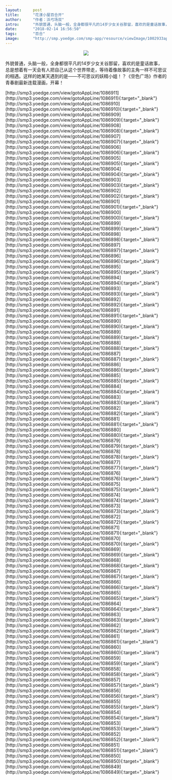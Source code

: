 ```yaml
---
layout:     post
title:      "花漾小屋百合开"
author:     "作者：浜弓场双"
intro:      "外貌普通，头脑一般，全身都很平凡的14岁少女关谷那留，喜欢的是童话故事，总是想着有一天会有人把自己从这个世界带走，等待着像故事的主角一样不可思议的相遇。这样的她某天遇到的是——不可思议的妖精小姐！？《空色广场》作者的青春剧最新连载漫画，开幕！"
date:       "2018-02-14 16:56:50"
tags:       "百合"
image:      "http://smp.yoedge.com/smp-app/resource/viewImage/1002933appline.png"
---
```

<div style="text-align: center">
<p><img src="http://smp.yoedge.com/smp-app/resource/viewImage/1002933appline.png"/></p>
</div>
<p class="post-meta">
<span>外貌普通，头脑一般，全身都很平凡的14岁少女关谷那留，喜欢的是童话故事，总是想着有一天会有人把自己从这个世界带走，等待着像故事的主角一样不可思议的相遇。这样的她某天遇到的是——不可思议的妖精小姐！？《空色广场》作者的青春剧最新连载漫画，开幕！</span>
</p>
[http://smp3.yoedge.com/view/gotoAppLine/1086911](http://smp3.yoedge.com/view/gotoAppLine/1086911){:target="_blank"}
[http://smp3.yoedge.com/view/gotoAppLine/1086910](http://smp3.yoedge.com/view/gotoAppLine/1086910){:target="_blank"}
[http://smp3.yoedge.com/view/gotoAppLine/1086909](http://smp3.yoedge.com/view/gotoAppLine/1086909){:target="_blank"}
[http://smp3.yoedge.com/view/gotoAppLine/1086908](http://smp3.yoedge.com/view/gotoAppLine/1086908){:target="_blank"}
[http://smp3.yoedge.com/view/gotoAppLine/1086907](http://smp3.yoedge.com/view/gotoAppLine/1086907){:target="_blank"}
[http://smp3.yoedge.com/view/gotoAppLine/1086906](http://smp3.yoedge.com/view/gotoAppLine/1086906){:target="_blank"}
[http://smp3.yoedge.com/view/gotoAppLine/1086905](http://smp3.yoedge.com/view/gotoAppLine/1086905){:target="_blank"}
[http://smp3.yoedge.com/view/gotoAppLine/1086904](http://smp3.yoedge.com/view/gotoAppLine/1086904){:target="_blank"}
[http://smp3.yoedge.com/view/gotoAppLine/1086903](http://smp3.yoedge.com/view/gotoAppLine/1086903){:target="_blank"}
[http://smp3.yoedge.com/view/gotoAppLine/1086902](http://smp3.yoedge.com/view/gotoAppLine/1086902){:target="_blank"}
[http://smp3.yoedge.com/view/gotoAppLine/1086901](http://smp3.yoedge.com/view/gotoAppLine/1086901){:target="_blank"}
[http://smp3.yoedge.com/view/gotoAppLine/1086900](http://smp3.yoedge.com/view/gotoAppLine/1086900){:target="_blank"}
[http://smp3.yoedge.com/view/gotoAppLine/1086899](http://smp3.yoedge.com/view/gotoAppLine/1086899){:target="_blank"}
[http://smp3.yoedge.com/view/gotoAppLine/1086898](http://smp3.yoedge.com/view/gotoAppLine/1086898){:target="_blank"}
[http://smp3.yoedge.com/view/gotoAppLine/1086897](http://smp3.yoedge.com/view/gotoAppLine/1086897){:target="_blank"}
[http://smp3.yoedge.com/view/gotoAppLine/1086896](http://smp3.yoedge.com/view/gotoAppLine/1086896){:target="_blank"}
[http://smp3.yoedge.com/view/gotoAppLine/1086895](http://smp3.yoedge.com/view/gotoAppLine/1086895){:target="_blank"}
[http://smp3.yoedge.com/view/gotoAppLine/1086894](http://smp3.yoedge.com/view/gotoAppLine/1086894){:target="_blank"}
[http://smp3.yoedge.com/view/gotoAppLine/1086893](http://smp3.yoedge.com/view/gotoAppLine/1086893){:target="_blank"}
[http://smp3.yoedge.com/view/gotoAppLine/1086892](http://smp3.yoedge.com/view/gotoAppLine/1086892){:target="_blank"}
[http://smp3.yoedge.com/view/gotoAppLine/1086891](http://smp3.yoedge.com/view/gotoAppLine/1086891){:target="_blank"}
[http://smp3.yoedge.com/view/gotoAppLine/1086890](http://smp3.yoedge.com/view/gotoAppLine/1086890){:target="_blank"}
[http://smp3.yoedge.com/view/gotoAppLine/1086889](http://smp3.yoedge.com/view/gotoAppLine/1086889){:target="_blank"}
[http://smp3.yoedge.com/view/gotoAppLine/1086888](http://smp3.yoedge.com/view/gotoAppLine/1086888){:target="_blank"}
[http://smp3.yoedge.com/view/gotoAppLine/1086887](http://smp3.yoedge.com/view/gotoAppLine/1086887){:target="_blank"}
[http://smp3.yoedge.com/view/gotoAppLine/1086886](http://smp3.yoedge.com/view/gotoAppLine/1086886){:target="_blank"}
[http://smp3.yoedge.com/view/gotoAppLine/1086885](http://smp3.yoedge.com/view/gotoAppLine/1086885){:target="_blank"}
[http://smp3.yoedge.com/view/gotoAppLine/1086884](http://smp3.yoedge.com/view/gotoAppLine/1086884){:target="_blank"}
[http://smp3.yoedge.com/view/gotoAppLine/1086883](http://smp3.yoedge.com/view/gotoAppLine/1086883){:target="_blank"}
[http://smp3.yoedge.com/view/gotoAppLine/1086882](http://smp3.yoedge.com/view/gotoAppLine/1086882){:target="_blank"}
[http://smp3.yoedge.com/view/gotoAppLine/1086881](http://smp3.yoedge.com/view/gotoAppLine/1086881){:target="_blank"}
[http://smp3.yoedge.com/view/gotoAppLine/1086880](http://smp3.yoedge.com/view/gotoAppLine/1086880){:target="_blank"}
[http://smp3.yoedge.com/view/gotoAppLine/1086879](http://smp3.yoedge.com/view/gotoAppLine/1086879){:target="_blank"}
[http://smp3.yoedge.com/view/gotoAppLine/1086878](http://smp3.yoedge.com/view/gotoAppLine/1086878){:target="_blank"}
[http://smp3.yoedge.com/view/gotoAppLine/1086877](http://smp3.yoedge.com/view/gotoAppLine/1086877){:target="_blank"}
[http://smp3.yoedge.com/view/gotoAppLine/1086876](http://smp3.yoedge.com/view/gotoAppLine/1086876){:target="_blank"}
[http://smp3.yoedge.com/view/gotoAppLine/1086875](http://smp3.yoedge.com/view/gotoAppLine/1086875){:target="_blank"}
[http://smp3.yoedge.com/view/gotoAppLine/1086874](http://smp3.yoedge.com/view/gotoAppLine/1086874){:target="_blank"}
[http://smp3.yoedge.com/view/gotoAppLine/1086873](http://smp3.yoedge.com/view/gotoAppLine/1086873){:target="_blank"}
[http://smp3.yoedge.com/view/gotoAppLine/1086872](http://smp3.yoedge.com/view/gotoAppLine/1086872){:target="_blank"}
[http://smp3.yoedge.com/view/gotoAppLine/1086871](http://smp3.yoedge.com/view/gotoAppLine/1086871){:target="_blank"}
[http://smp3.yoedge.com/view/gotoAppLine/1086870](http://smp3.yoedge.com/view/gotoAppLine/1086870){:target="_blank"}
[http://smp3.yoedge.com/view/gotoAppLine/1086869](http://smp3.yoedge.com/view/gotoAppLine/1086869){:target="_blank"}
[http://smp3.yoedge.com/view/gotoAppLine/1086868](http://smp3.yoedge.com/view/gotoAppLine/1086868){:target="_blank"}
[http://smp3.yoedge.com/view/gotoAppLine/1086867](http://smp3.yoedge.com/view/gotoAppLine/1086867){:target="_blank"}
[http://smp3.yoedge.com/view/gotoAppLine/1086866](http://smp3.yoedge.com/view/gotoAppLine/1086866){:target="_blank"}
[http://smp3.yoedge.com/view/gotoAppLine/1086865](http://smp3.yoedge.com/view/gotoAppLine/1086865){:target="_blank"}
[http://smp3.yoedge.com/view/gotoAppLine/1086864](http://smp3.yoedge.com/view/gotoAppLine/1086864){:target="_blank"}
[http://smp3.yoedge.com/view/gotoAppLine/1086863](http://smp3.yoedge.com/view/gotoAppLine/1086863){:target="_blank"}
[http://smp3.yoedge.com/view/gotoAppLine/1086862](http://smp3.yoedge.com/view/gotoAppLine/1086862){:target="_blank"}
[http://smp3.yoedge.com/view/gotoAppLine/1086861](http://smp3.yoedge.com/view/gotoAppLine/1086861){:target="_blank"}
[http://smp3.yoedge.com/view/gotoAppLine/1086860](http://smp3.yoedge.com/view/gotoAppLine/1086860){:target="_blank"}
[http://smp3.yoedge.com/view/gotoAppLine/1086859](http://smp3.yoedge.com/view/gotoAppLine/1086859){:target="_blank"}
[http://smp3.yoedge.com/view/gotoAppLine/1086858](http://smp3.yoedge.com/view/gotoAppLine/1086858){:target="_blank"}
[http://smp3.yoedge.com/view/gotoAppLine/1086857](http://smp3.yoedge.com/view/gotoAppLine/1086857){:target="_blank"}
[http://smp3.yoedge.com/view/gotoAppLine/1086856](http://smp3.yoedge.com/view/gotoAppLine/1086856){:target="_blank"}
[http://smp3.yoedge.com/view/gotoAppLine/1086855](http://smp3.yoedge.com/view/gotoAppLine/1086855){:target="_blank"}
[http://smp3.yoedge.com/view/gotoAppLine/1086854](http://smp3.yoedge.com/view/gotoAppLine/1086854){:target="_blank"}
[http://smp3.yoedge.com/view/gotoAppLine/1086853](http://smp3.yoedge.com/view/gotoAppLine/1086853){:target="_blank"}
[http://smp3.yoedge.com/view/gotoAppLine/1086852](http://smp3.yoedge.com/view/gotoAppLine/1086852){:target="_blank"}
[http://smp3.yoedge.com/view/gotoAppLine/1086851](http://smp3.yoedge.com/view/gotoAppLine/1086851){:target="_blank"}
[http://smp3.yoedge.com/view/gotoAppLine/1086850](http://smp3.yoedge.com/view/gotoAppLine/1086850){:target="_blank"}
[http://smp3.yoedge.com/view/gotoAppLine/1086849](http://smp3.yoedge.com/view/gotoAppLine/1086849){:target="_blank"}


